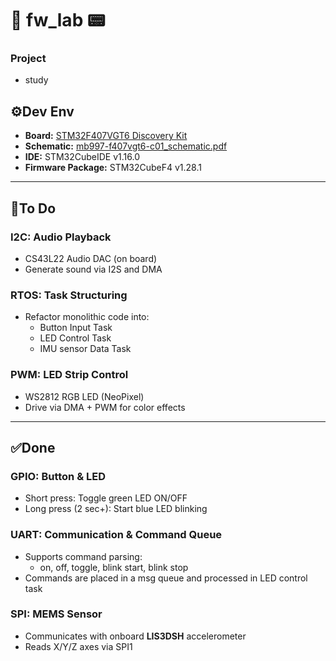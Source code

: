 # 🧪 fw_lab 📟

### Project
- study

## ⚙️Dev Env
- **Board:** [STM32F407VGT6 Discovery Kit](https://www.st.com/en/evaluation-tools/stm32f4discovery.html)
- **Schematic:** [mb997-f407vgt6-c01_schematic.pdf](https://github.com/user-attachments/files/19399237/mb997-f407vgt6-c01_schematic.pdf)
- **IDE:** STM32CubeIDE v1.16.0  
- **Firmware Package:** STM32CubeF4 v1.28.1

---

## 🌈To Do
### I2C: Audio Playback
- CS43L22 Audio DAC (on board)
- Generate sound via I2S and DMA

### RTOS: Task Structuring
- Refactor monolithic code into:
  - Button Input Task
  - LED Control Task
  - IMU sensor Data Task


### PWM: LED Strip Control
- WS2812 RGB LED (NeoPixel)
- Drive via DMA + PWM for color effects

---

## ✅Done

### GPIO: Button & LED
- Short press: Toggle green LED ON/OFF  
- Long press (2 sec+): Start blue LED blinking 

### UART: Communication & Command Queue
- Supports command parsing:
  - on, off, toggle, blink start, blink stop
- Commands are placed in a msg queue and processed in LED control task

### SPI: MEMS Sensor
- Communicates with onboard **LIS3DSH** accelerometer
- Reads X/Y/Z axes via SPI1
